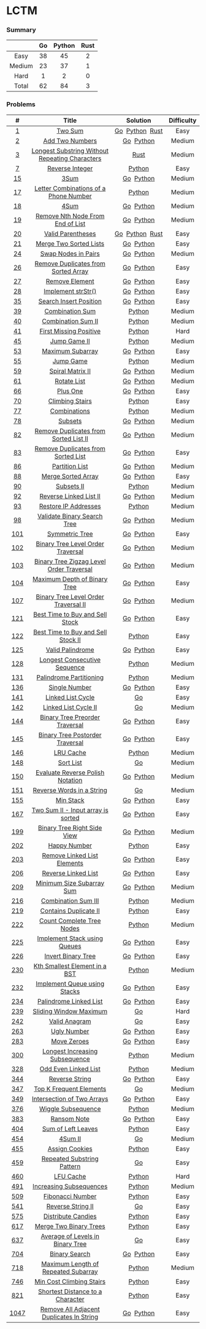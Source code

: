 # LCTM

### Summary
||Go|Python|Rust|
|:---:|:---:|:---:|:---:|
|Easy|38|45|2|
|Medium|23|37|1|
|Hard|1|2|0|
|Total|62|84|3|

### Problems
| # | Title | Solution | Difficulty |
|:---:|:---:|:---:|:---:|
|[1](./algorithms/0001)|[Two Sum](https://leetcode.com/problems/two-sum/)|[Go](./algorithms/0001/main.go)&nbsp;&nbsp;[Python](./algorithms/0001/two_sum.py)&nbsp;&nbsp;[Rust](./algorithms/0001/rust.rs)|Easy|
|[2](./algorithms/0002)|[Add Two Numbers](https://leetcode.com/problems/add-two-numbers/)|[Go](./algorithms/0002/main.go)&nbsp;&nbsp;[Python](./algorithms/0002/add_two_numbers.py)|Medium|
|[3](./algorithms/0003)|[Longest Substring Without Repeating Characters](https://leetcode.com/problems/longest-substring-without-repeating-characters/)|[Rust](./algorithms/0003/rust.rs)|Medium|
|[7](./algorithms/0007)|[Reverse Integer](https://leetcode.com/problems/reverse-integer/)|[Python](./algorithms/0007/reverse.py)|Easy|
|[15](./algorithms/0015)|[3Sum](https://leetcode.com/problems/3sum/)|[Go](./algorithms/0015/main.go)&nbsp;&nbsp;[Python](./algorithms/0015/three_sum.py)|Medium|
|[17](./algorithms/0017)|[Letter Combinations of a Phone Number](https://leetcode.com/problems/letter-combinations-of-a-phone-number/)|[Python](./algorithms/0017/letter_combinations.py)|Medium|
|[18](./algorithms/0018)|[4Sum](https://leetcode.com/problems/4sum/)|[Go](./algorithms/0018/main.go)&nbsp;&nbsp;[Python](./algorithms/0018/four_sum.py)|Medium|
|[19](./algorithms/0019)|[Remove Nth Node From End of List](https://leetcode.com/problems/remove-nth-node-from-end-of-list/)|[Go](./algorithms/0019/main.go)&nbsp;&nbsp;[Python](./algorithms/0019/remove_nth_from_end.py)|Medium|
|[20](./algorithms/0020)|[Valid Parentheses](https://leetcode.com/problems/valid-parentheses/)|[Go](./algorithms/0020/main.go)&nbsp;&nbsp;[Python](./algorithms/0020/is_valid.py)&nbsp;&nbsp;[Rust](./algorithms/0020/rust.rs)|Easy|
|[21](./algorithms/0021)|[Merge Two Sorted Lists](https://leetcode.com/problems/merge-two-sorted-lists/)|[Go](./algorithms/0021/main.go)&nbsp;&nbsp;[Python](./algorithms/0021/merge_two_lists.py)|Easy|
|[24](./algorithms/0024)|[Swap Nodes in Pairs](https://leetcode.com/problems/swap-nodes-in-pairs/)|[Go](./algorithms/0024/main.go)&nbsp;&nbsp;[Python](./algorithms/0024/swap_pairs.py)|Medium|
|[26](./algorithms/0026)|[Remove Duplicates from Sorted Array](https://leetcode.com/problems/remove-duplicates-from-sorted-array/)|[Go](./algorithms/0026/main.go)&nbsp;&nbsp;[Python](./algorithms/0026/remove_duplicates.py)|Easy|
|[27](./algorithms/0027)|[Remove Element](https://leetcode.com/problems/remove-element/)|[Go](./algorithms/0027/main.go)&nbsp;&nbsp;[Python](./algorithms/0027/remove_element.py)|Easy|
|[28](./algorithms/0028)|[Implement strStr()](https://leetcode.com/problems/implement-strstr/)|[Go](./algorithms/0028/main.go)&nbsp;&nbsp;[Python](./algorithms/0028/str_str.py)|Easy|
|[35](./algorithms/0035)|[Search Insert Position](https://leetcode.com/problems/search-insert-position/)|[Go](./algorithms/0035/main.go)&nbsp;&nbsp;[Python](./algorithms/0035/search_insert.py)|Easy|
|[39](./algorithms/0039)|[Combination Sum](https://leetcode.com/problems/combination-sum/)|[Python](./algorithms/0039/combination_sum.py)|Medium|
|[40](./algorithms/0040)|[Combination Sum II](https://leetcode.com/problems/combination-sum-ii/)|[Python](./algorithms/0040/combination_sum2.py)|Medium|
|[41](./algorithms/0041)|[First Missing Positive](https://leetcode.com/problems/first-missing-positive/)|[Python](./algorithms/0041/first_missing_positive.py)|Hard|
|[45](./algorithms/0045)|[Jump Game II](https://leetcode.com/problems/jump-game-ii/)|[Python](./algorithms/0045/jump.py)|Medium|
|[53](./algorithms/0053)|[Maximum Subarray](https://leetcode.com/problems/maximum-subarray/)|[Go](./algorithms/0053/main.go)&nbsp;&nbsp;[Python](./algorithms/0053/max_sub_array.py)|Easy|
|[55](./algorithms/0055)|[Jump Game](https://leetcode.com/problems/jump-game/)|[Python](./algorithms/0055/can_jump.py)|Medium|
|[59](./algorithms/0059)|[Spiral Matrix II](https://leetcode.com/problems/spiral-matrix-ii/)|[Go](./algorithms/0059/main.go)&nbsp;&nbsp;[Python](./algorithms/0059/generate_matrix.py)|Medium|
|[61](./algorithms/0061)|[Rotate List](https://leetcode.com/problems/rotate-list/)|[Go](./algorithms/0061/main.go)&nbsp;&nbsp;[Python](./algorithms/0061/rotate_right.py)|Medium|
|[66](./algorithms/0066)|[Plus One](https://leetcode.com/problems/plus-one/)|[Go](./algorithms/0066/main.go)&nbsp;&nbsp;[Python](./algorithms/0066/plus_one.py)|Easy|
|[70](./algorithms/0070)|[Climbing Stairs](https://leetcode.com/problems/climbing-stairs/)|[Python](./algorithms/0070/climb_stairs.py)|Easy|
|[77](./algorithms/0077)|[Combinations](https://leetcode.com/problems/combinations/)|[Python](./algorithms/0077/combine.py)|Medium|
|[78](./algorithms/0078)|[Subsets](https://leetcode.com/problems/subsets/)|[Go](./algorithms/0078/main.go)&nbsp;&nbsp;[Python](./algorithms/0078/subsets.py)|Medium|
|[82](./algorithms/0082)|[Remove Duplicates from Sorted List II](https://leetcode.com/problems/remove-duplicates-from-sorted-list-ii/)|[Go](./algorithms/0082/main.go)&nbsp;&nbsp;[Python](./algorithms/0082/delete_duplicates.py)|Medium|
|[83](./algorithms/0083)|[Remove Duplicates from Sorted List](https://leetcode.com/problems/remove-duplicates-from-sorted-list/)|[Go](./algorithms/0083/main.go)&nbsp;&nbsp;[Python](./algorithms/0083/delete_duplicates.py)|Easy|
|[86](./algorithms/0086)|[Partition List](https://leetcode.com/problems/partition-list/)|[Go](./algorithms/0086/main.go)&nbsp;&nbsp;[Python](./algorithms/0086/partition.py)|Medium|
|[88](./algorithms/0088)|[Merge Sorted Array](https://leetcode.com/problems/merge-sorted-array/)|[Go](./algorithms/0088/main.go)&nbsp;&nbsp;[Python](./algorithms/0088/merge.py)|Easy|
|[90](./algorithms/0090)|[Subsets II](https://leetcode.com/problems/subsets-ii/)|[Python](./algorithms/0090/subsets_with_dup.py)|Medium|
|[92](./algorithms/0092)|[Reverse Linked List II](https://leetcode.com/problems/reverse-linked-list-ii/)|[Go](./algorithms/0092/main.go)&nbsp;&nbsp;[Python](./algorithms/0092/reverse_between.py)|Medium|
|[93](./algorithms/0093)|[Restore IP Addresses](https://leetcode.com/problems/restore-ip-addresses/)|[Python](./algorithms/0093/restore_ip_addresses.py)|Medium|
|[98](./algorithms/0098)|[Validate Binary Search Tree](https://leetcode.com/problems/validate-binary-search-tree/)|[Go](./algorithms/0098/main.go)&nbsp;&nbsp;[Python](./algorithms/0098/is_valid_bst.py)|Medium|
|[101](./algorithms/0101)|[Symmetric Tree](https://leetcode.com/problems/symmetric-tree/)|[Go](./algorithms/0101/main.go)&nbsp;&nbsp;[Python](./algorithms/0101/is_symmetric.py)|Easy|
|[102](./algorithms/0102)|[Binary Tree Level Order Traversal](https://leetcode.com/problems/binary-tree-level-order-traversal/)|[Go](./algorithms/0102/main.go)&nbsp;&nbsp;[Python](./algorithms/0102/level_order.py)|Medium|
|[103](./algorithms/0103)|[Binary Tree Zigzag Level Order Traversal](https://leetcode.com/problems/binary-tree-zigzag-level-order-traversal/)|[Go](./algorithms/0103/main.go)&nbsp;&nbsp;[Python](./algorithms/0103/zigzag_level_order.py)|Medium|
|[104](./algorithms/0104)|[Maximum Depth of Binary Tree](https://leetcode.com/problems/maximum-depth-of-binary-tree/)|[Go](./algorithms/0104/main.go)&nbsp;&nbsp;[Python](./algorithms/0104/max_depth.py)|Easy|
|[107](./algorithms/0107)|[Binary Tree Level Order Traversal II](https://leetcode.com/problems/binary-tree-level-order-traversal-ii/)|[Go](./algorithms/0107/main.go)&nbsp;&nbsp;[Python](./algorithms/0107/level_order_bottom.py)|Medium|
|[121](./algorithms/0121)|[Best Time to Buy and Sell Stock](https://leetcode.com/problems/best-time-to-buy-and-sell-stock/)|[Go](./algorithms/0121/main.go)&nbsp;&nbsp;[Python](./algorithms/0121/max_profit.py)|Easy|
|[122](./algorithms/0122)|[Best Time to Buy and Sell Stock II](https://leetcode.com/problems/best-time-to-buy-and-sell-stock-ii/)|[Python](./algorithms/0122/max_profit.py)|Easy|
|[125](./algorithms/0125)|[Valid Palindrome](https://leetcode.com/problems/valid-palindrome/)|[Go](./algorithms/0125/main.go)&nbsp;&nbsp;[Python](./algorithms/0125/is_palindrome.py)|Easy|
|[128](./algorithms/0128)|[Longest Consecutive Sequence](https://leetcode.com/problems/longest-consecutive-sequence/)|[Python](./algorithms/0128/longest_consecutive.py)|Medium|
|[131](./algorithms/0131)|[Palindrome Partitioning](https://leetcode.com/problems/palindrome-partitioning/)|[Python](./algorithms/0131/partition.py)|Medium|
|[136](./algorithms/0136)|[Single Number](https://leetcode.com/problems/single-number/)|[Go](./algorithms/0136/main.go)&nbsp;&nbsp;[Python](./algorithms/0136/single_number.py)|Easy|
|[141](./algorithms/0141)|[Linked List Cycle](https://leetcode.com/problems/linked-list-cycle/)|[Go](./algorithms/0141/main.go)|Easy|
|[142](./algorithms/0142)|[Linked List Cycle II](https://leetcode.com/problems/linked-list-cycle-ii/)|[Go](./algorithms/0142/main.go)|Medium|
|[144](./algorithms/0144)|[Binary Tree Preorder Traversal](https://leetcode.com/problems/binary-tree-preorder-traversal/)|[Go](./algorithms/0144/main.go)&nbsp;&nbsp;[Python](./algorithms/0144/preorder_traversal.py)|Easy|
|[145](./algorithms/0145)|[Binary Tree Postorder Traversal](https://leetcode.com/problems/binary-tree-postorder-traversal/)|[Go](./algorithms/0145/main.go)&nbsp;&nbsp;[Python](./algorithms/0145/postorder_traversal.py)|Easy|
|[146](./algorithms/0146)|[LRU Cache](https://leetcode.com/problems/lru-cache/)|[Python](./algorithms/0146/lru.py)|Medium|
|[148](./algorithms/0148)|[Sort List](https://leetcode.com/problems/sort-list/)|[Go](./algorithms/0148/main.go)|Medium|
|[150](./algorithms/0150)|[Evaluate Reverse Polish Notation](https://leetcode.com/problems/evaluate-reverse-polish-notation/)|[Go](./algorithms/0150/main.go)&nbsp;&nbsp;[Python](./algorithms/0150/eval_rpn.py)|Medium|
|[151](./algorithms/0151)|[Reverse Words in a String](https://leetcode.com/problems/reverse-words-in-a-string/)|[Go](./algorithms/0151/main.go)|Medium|
|[155](./algorithms/0155)|[Min Stack](https://leetcode.com/problems/min-stack/)|[Go](./algorithms/0155/main.go)&nbsp;&nbsp;[Python](./algorithms/0155/min_stack.py)|Easy|
|[167](./algorithms/0167)|[Two Sum II - Input array is sorted](https://leetcode.com/problems/two-sum-ii-input-array-is-sorted/)|[Go](./algorithms/0167/main.go)&nbsp;&nbsp;[Python](./algorithms/0167/two_sum.py)|Easy|
|[199](./algorithms/0199)|[Binary Tree Right Side View](https://leetcode.com/problems/binary-tree-right-side-view/)|[Go](./algorithms/0199/main.go)&nbsp;&nbsp;[Python](./algorithms/0199/right_side_view.py)|Medium|
|[202](./algorithms/0202)|[Happy Number](https://leetcode.com/problems/happy-number/)|[Python](./algorithms/0202/is_happy.py)|Easy|
|[203](./algorithms/0203)|[Remove Linked List Elements](https://leetcode.com/problems/remove-linked-list-elements/)|[Go](./algorithms/0203/main.go)&nbsp;&nbsp;[Python](./algorithms/0203/remove_elements.py)|Easy|
|[206](./algorithms/0206)|[Reverse Linked List](https://leetcode.com/problems/reverse-linked-list/)|[Go](./algorithms/0206/main.go)&nbsp;&nbsp;[Python](./algorithms/0206/reverse_list.py)|Easy|
|[209](./algorithms/0209)|[Minimum Size Subarray Sum](https://leetcode.com/problems/minimum-size-subarray-sum/)|[Go](./algorithms/0209/main.go)&nbsp;&nbsp;[Python](./algorithms/0209/min_sub_array_len.py)|Medium|
|[216](./algorithms/0216)|[Combination Sum III](https://leetcode.com/problems/combination-sum-iii/)|[Python](./algorithms/0216/combination_sum3.py)|Medium|
|[219](./algorithms/0219)|[Contains Duplicate II](https://leetcode.com/problems/contains-duplicate-ii/)|[Python](./algorithms/0219/contains_nearby_duplicate.py)|Easy|
|[222](./algorithms/0222)|[Count Complete Tree Nodes](https://leetcode.com/problems/count-complete-tree-nodes/)|[Python](./algorithms/0222/count_nodes.py)|Medium|
|[225](./algorithms/0225)|[Implement Stack using Queues](https://leetcode.com/problems/implement-stack-using-queues/)|[Go](./algorithms/0225/main.go)&nbsp;&nbsp;[Python](./algorithms/0225/my_stack.py)|Easy|
|[226](./algorithms/0226)|[Invert Binary Tree](https://leetcode.com/problems/invert-binary-tree/)|[Go](./algorithms/0226/main.go)&nbsp;&nbsp;[Python](./algorithms/0226/invert_tree.py)|Easy|
|[230](./algorithms/0230)|[Kth Smallest Element in a BST](https://leetcode.com/problems/kth-smallest-element-in-a-bst/)|[Python](./algorithms/0230/kth_smallest.py)|Medium|
|[232](./algorithms/0232)|[Implement Queue using Stacks](https://leetcode.com/problems/implement-queue-using-stacks/)|[Go](./algorithms/0232/main.go)&nbsp;&nbsp;[Python](./algorithms/0232/my_queue.py)|Easy|
|[234](./algorithms/0234)|[Palindrome Linked List](https://leetcode.com/problems/palindrome-linked-list/)|[Go](./algorithms/0234/main.go)&nbsp;&nbsp;[Python](./algorithms/0234/is_palindrome.py)|Easy|
|[239](./algorithms/0239)|[Sliding Window Maximum](https://leetcode.com/problems/sliding-window-maximum/)|[Go](./algorithms/0239/main.go)|Hard|
|[242](./algorithms/0242)|[Valid Anagram](https://leetcode.com/problems/valid-anagram/)|[Go](./algorithms/0242/main.go)|Easy|
|[263](./algorithms/0263)|[Ugly Number](https://leetcode.com/problems/ugly-number/)|[Go](./algorithms/0263/main.go)&nbsp;&nbsp;[Python](./algorithms/0263/is_ugly.py)|Easy|
|[283](./algorithms/0283)|[Move Zeroes](https://leetcode.com/problems/move-zeroes/)|[Go](./algorithms/0283/main.go)&nbsp;&nbsp;[Python](./algorithms/0283/move_zeroes.py)|Easy|
|[300](./algorithms/0300)|[Longest Increasing Subsequence](https://leetcode.com/problems/longest-increasing-subsequence/)|[Python](./algorithms/0300/length_of_lis.py)|Medium|
|[328](./algorithms/0328)|[Odd Even Linked List](https://leetcode.com/problems/odd-even-linked-list/)|[Python](./algorithms/0328/odd_even_list.py)|Medium|
|[344](./algorithms/0344)|[Reverse String](https://leetcode.com/problems/reverse-string/)|[Go](./algorithms/0344/main.go)&nbsp;&nbsp;[Python](./algorithms/0344/reverse_string.py)|Easy|
|[347](./algorithms/0347)|[Top K Frequent Elements](https://leetcode.com/problems/top-k-frequent-elements/)|[Go](./algorithms/0347/main.go)|Medium|
|[349](./algorithms/0349)|[Intersection of Two Arrays](https://leetcode.com/problems/intersection-of-two-arrays/)|[Go](./algorithms/0349/main.go)&nbsp;&nbsp;[Python](./algorithms/0349/intersection.py)|Easy|
|[376](./algorithms/0376)|[Wiggle Subsequence](https://leetcode.com/problems/wiggle-subsequence/)|[Python](./algorithms/0376/wiggle_max_length.py)|Medium|
|[383](./algorithms/0383)|[Ransom Note](https://leetcode.com/problems/ransom-note/)|[Go](./algorithms/0383/main.go)&nbsp;&nbsp;[Python](./algorithms/0383/can_construct.py)|Easy|
|[404](./algorithms/0404)|[Sum of Left Leaves](https://leetcode.com/problems/sum-of-left-leaves/)|[Python](./algorithms/0404/sum_of_left_leaves.py)|Easy|
|[454](./algorithms/0454)|[4Sum II](https://leetcode.com/problems/4sum-ii/)|[Go](./algorithms/0454/main.go)|Medium|
|[455](./algorithms/0455)|[Assign Cookies](https://leetcode.com/problems/assign-cookies/)|[Python](./algorithms/0455/find_content_children.py)|Easy|
|[459](./algorithms/0459)|[Repeated Substring Pattern](https://leetcode.com/problems/repeated-substring-pattern/)|[Go](./algorithms/0459/main.go)|Easy|
|[460](./algorithms/0460)|[LFU Cache](https://leetcode.com/problems/lfu-cache/)|[Python](./algorithms/0460/lfu.py)|Hard|
|[491](./algorithms/0491)|[Increasing Subsequences](https://leetcode.com/problems/increasing-subsequences/)|[Python](./algorithms/0491/find_subsequences.py)|Medium|
|[509](./algorithms/0509)|[Fibonacci Number](https://leetcode.com/problems/fibonacci-number/)|[Python](./algorithms/0509/fib.py)|Easy|
|[541](./algorithms/0541)|[Reverse String II](https://leetcode.com/problems/reverse-string-ii/)|[Go](./algorithms/0541/main.go)|Easy|
|[575](./algorithms/0575)|[Distribute Candies](https://leetcode.com/problems/distribute-candies/)|[Python](./algorithms/0575/distribute_candies.py)|Easy|
|[617](./algorithms/0617)|[Merge Two Binary Trees](https://leetcode.com/problems/merge-two-binary-trees/)|[Python](./algorithms/0617/merge_trees.py)|Easy|
|[637](./algorithms/0637)|[Average of Levels in Binary Tree](https://leetcode.com/problems/average-of-levels-in-binary-tree/)|[Go](./algorithms/0637/main.go)|Easy|
|[704](./algorithms/0704)|[Binary Search](https://leetcode.com/problems/binary-search/)|[Go](./algorithms/0704/main.go)&nbsp;&nbsp;[Python](./algorithms/0704/search.py)|Easy|
|[718](./algorithms/0718)|[Maximum Length of Repeated Subarray](https://leetcode.com/problems/maximum-length-of-repeated-subarray/)|[Python](./algorithms/0718/find_length.py)|Medium|
|[746](./algorithms/0746)|[Min Cost Climbing Stairs](https://leetcode.com/problems/min-cost-climbing-stairs/)|[Python](./algorithms/0746/min_cost_climbing_stairs.py)|Easy|
|[821](./algorithms/0821)|[Shortest Distance to a Character](https://leetcode.com/problems/shortest-distance-to-a-character/)|[Python](./algorithms/0821/shortest_to_char.py)|Easy|
|[1047](./algorithms/1047)|[Remove All Adjacent Duplicates In String](https://leetcode.com/problems/remove-all-adjacent-duplicates-in-string/)|[Go](./algorithms/1047/main.go)&nbsp;&nbsp;[Python](./algorithms/1047/remove_duplicates.py)|Easy|
